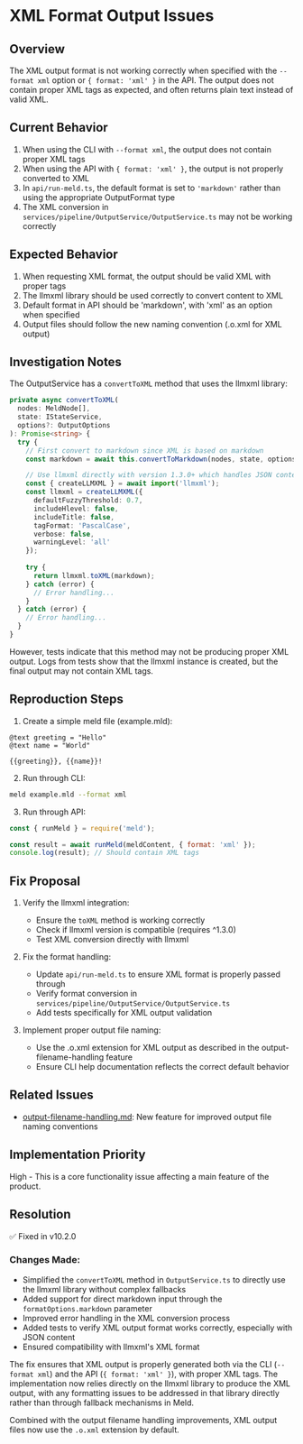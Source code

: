 # XML Format Output Issues

## Overview

The XML output format is not working correctly when specified with the `--format xml` option or `{ format: 'xml' }` in the API. The output does not contain proper XML tags as expected, and often returns plain text instead of valid XML.

## Current Behavior

1. When using the CLI with `--format xml`, the output does not contain proper XML tags
2. When using the API with `{ format: 'xml' }`, the output is not properly converted to XML
3. In `api/run-meld.ts`, the default format is set to `'markdown'` rather than using the appropriate OutputFormat type
4. The XML conversion in `services/pipeline/OutputService/OutputService.ts` may not be working correctly

## Expected Behavior

1. When requesting XML format, the output should be valid XML with proper tags
2. The llmxml library should be used correctly to convert content to XML
3. Default format in API should be 'markdown', with 'xml' as an option when specified
4. Output files should follow the new naming convention (.o.xml for XML output)

## Investigation Notes

The OutputService has a `convertToXML` method that uses the llmxml library:

```typescript
private async convertToXML(
  nodes: MeldNode[],
  state: IStateService,
  options?: OutputOptions
): Promise<string> {
  try {
    // First convert to markdown since XML is based on markdown
    const markdown = await this.convertToMarkdown(nodes, state, options);

    // Use llmxml directly with version 1.3.0+ which handles JSON content properly
    const { createLLMXML } = await import('llmxml');
    const llmxml = createLLMXML({
      defaultFuzzyThreshold: 0.7,
      includeHlevel: false,
      includeTitle: false,
      tagFormat: 'PascalCase',
      verbose: false,
      warningLevel: 'all'
    });
    
    try {
      return llmxml.toXML(markdown);
    } catch (error) {
      // Error handling...
    }
  } catch (error) {
    // Error handling...
  }
}
```

However, tests indicate that this method may not be producing proper XML output. Logs from tests show that the llmxml instance is created, but the final output may not contain XML tags.

## Reproduction Steps

1. Create a simple meld file (example.mld):
```
@text greeting = "Hello"
@text name = "World"

{{greeting}}, {{name}}!
```

2. Run through CLI:
```bash
meld example.mld --format xml
```

3. Run through API:
```javascript
const { runMeld } = require('meld');

const result = await runMeld(meldContent, { format: 'xml' });
console.log(result); // Should contain XML tags
```

## Fix Proposal

1. Verify the llmxml integration:
   - Ensure the `toXML` method is working correctly
   - Check if llmxml version is compatible (requires ^1.3.0)
   - Test XML conversion directly with llmxml

2. Fix the format handling:
   - Update `api/run-meld.ts` to ensure XML format is properly passed through
   - Verify format conversion in `services/pipeline/OutputService/OutputService.ts`
   - Add tests specifically for XML output validation

3. Implement proper output file naming:
   - Use the .o.xml extension for XML output as described in the output-filename-handling feature
   - Ensure CLI help documentation reflects the correct default behavior

## Related Issues

- [output-filename-handling.md](../features/output-filename-handling.md): New feature for improved output file naming conventions

## Implementation Priority

High - This is a core functionality issue affecting a main feature of the product. 

## Resolution

✅ Fixed in v10.2.0

### Changes Made:
- Simplified the `convertToXML` method in `OutputService.ts` to directly use the llmxml library without complex fallbacks
- Added support for direct markdown input through the `formatOptions.markdown` parameter
- Improved error handling in the XML conversion process
- Added tests to verify XML output format works correctly, especially with JSON content
- Ensured compatibility with llmxml's XML format

The fix ensures that XML output is properly generated both via the CLI (`--format xml`) and the API (`{ format: 'xml' }`), with proper XML tags. The implementation now relies directly on the llmxml library to produce the XML output, with any formatting issues to be addressed in that library directly rather than through fallback mechanisms in Meld.

Combined with the output filename handling improvements, XML output files now use the `.o.xml` extension by default. 
